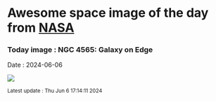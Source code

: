
# Awesome space image of the day from [NASA](https://api.nasa.gov/)

### Today image : NGC 4565: Galaxy on Edge
Date : 2024-06-06

![](https://apod.nasa.gov/apod/image/2406/278_lorand_fenyes_ngc4565_1024.jpg)

<small>Latest update : Thu Jun  6 17:14:11 2024</small>
        